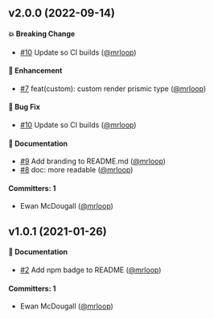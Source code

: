 
## v2.0.0 (2022-09-14)

#### :boom: Breaking Change
* [#10](https://github.com/qonto/ember-prismic-dom/pull/10) Update so CI builds ([@mrloop](https://github.com/mrloop))

#### :rocket: Enhancement
* [#7](https://github.com/qonto/ember-prismic-dom/pull/7) feat(custom): custom render prismic type ([@mrloop](https://github.com/mrloop))

#### :bug: Bug Fix
* [#10](https://github.com/qonto/ember-prismic-dom/pull/10) Update so CI builds ([@mrloop](https://github.com/mrloop))

#### :memo: Documentation
* [#9](https://github.com/qonto/ember-prismic-dom/pull/9) Add branding to README.md ([@mrloop](https://github.com/mrloop))
* [#8](https://github.com/qonto/ember-prismic-dom/pull/8) doc: more readable ([@mrloop](https://github.com/mrloop))

#### Committers: 1
- Ewan McDougall ([@mrloop](https://github.com/mrloop))

## v1.0.1 (2021-01-26)

#### :memo: Documentation
* [#2](https://github.com/qonto/ember-prismic-dom/pull/2) Add npm badge to README ([@mrloop](https://github.com/mrloop))

#### Committers: 1
- Ewan McDougall ([@mrloop](https://github.com/mrloop))



